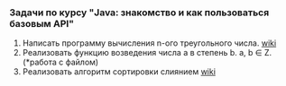 ### Задачи по курсу "Java: знакомство и как пользоваться базовым API"
1. Написать программу вычисления n-ого треугольного числа. [wiki](https://ru.wikipedia.org/wiki/%D0%A2%D1%80%D0%B5%D1%83%D0%B3%D0%BE%D0%BB%D1%8C%D0%BD%D0%BE%D0%B5_%D1%87%D0%B8%D1%81%D0%BB%D0%BE)
2. Реализовать функцию возведения числа а в степень b. a, b ∈ Z. (*работа с файлом) 
3. Реализовать алгоритм сортировки слиянием [wiki](https://ru.wikipedia.org/wiki/%D0%A1%D0%BE%D1%80%D1%82%D0%B8%D1%80%D0%BE%D0%B2%D0%BA%D0%B0_%D1%81%D0%BB%D0%B8%D1%8F%D0%BD%D0%B8%D0%B5%D0%BC)
